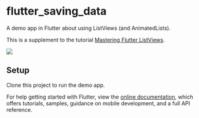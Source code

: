 # flutter_saving_data

A demo app in Flutter about using ListViews (and AnimatedLists).

This is a supplement to the tutorial [Mastering Flutter ListViews](TODO).

![](suplemental/demo.gif)

## Setup

Clone this project to run the demo app.

For help getting started with Flutter, view the
[online documentation](https://flutter.io/docs), which offers tutorials, 
samples, guidance on mobile development, and a full API reference.
